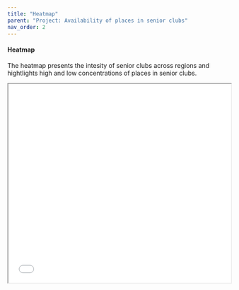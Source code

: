 ```yaml
---
title: "Heatmap"
parent: "Project: Availability of places in senior clubs"
nav_order: 2
---
```



#### **Heatmap**
The heatmap presents the intesity of senior clubs across regions and hightlights high and low concentrations of places in senior clubs.

<iframe src="{{ '/assets/heatmap.html' | relative_url }}" width="100%" height="450"></iframe>